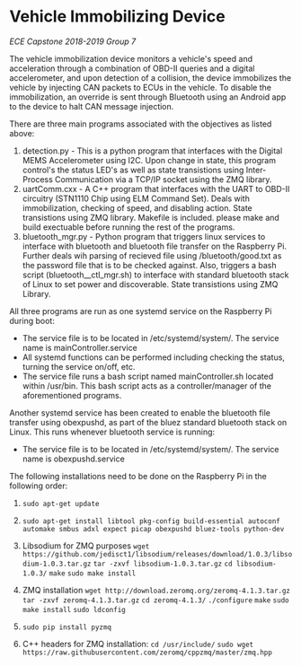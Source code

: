 # Vehicle Immobilizing Device
*ECE Capstone 2018-2019 Group 7*

The vehicle immobilization device monitors a vehicle's speed and acceleration through a combination of OBD-II queries and a digital accelerometer, and upon detection of a collision, the device immobilizes the vehicle by injecting CAN packets to ECUs in the vehicle. To disable the immobilization, an override is sent through Bluetooth using an Android app to the device to halt CAN message injection.

There are three main programs associated with the objectives as listed above:
1. detection.py - This is a python program that interfaces with the Digital MEMS Accelerometer using I2C. Upon change in state, this program control's the status LED's as well as state transistions using Inter-Process Communication via a TCP/IP socket using the ZMQ library.
2. uartComm.cxx - A C++ program that interfaces with the UART to OBD-II circuitry (STN1110 Chip using ELM Command Set). Deals with immobilization, checking of speed, and disabling action. State transistions using ZMQ library. Makefile is included. please make and build exectuable before running the rest of the programs.
3. bluetooth_mgr.py - Python program that triggers linux services to interface with bluetooth and bluetooth file transfer on the Raspberry Pi. Further deals wih parsing of recieved file using /bluetooth/good.txt as the password file that is to be checked against. Also, triggers a bash script (bluetooth__ctl_mgr.sh) to interface with standard bluetooth stack of Linux to set power and discoverable. State transistions using ZMQ Library.

All three programs are run as one systemd service on the Raspberry Pi during boot:
- The service file is to be located in /etc/systemd/system/. The service name is mainController.service
- All systemd functions can be performed including checking the status, turning the service on/off, etc.
- The service file runs a bash script named mainController.sh located within /usr/bin. This bash script acts as a controller/manager of the aforementioned programs.

Another systemd service has been created to enable the bluetooth file transfer using obexpushd, as part of the bluez standard bluetooth stack on Linux. This runs whenever bluetooth service is running:
- The service file is to be located in /etc/systemd/system/. The service name is obexpushd.service

The following installations need to be done on the Raspberry Pi in the following order:
1. `sudo apt-get update`
2. `sudo apt-get install libtool pkg-config build-essential autoconf automake smbus adxl expect picap obexpushd bluez-tools python-dev`

2. Libsodium for ZMQ purposes
        `wget https://github.com/jedisct1/libsodium/releases/download/1.0.3/libsodium-1.0.3.tar.gz`
        `tar -zxvf libsodium-1.0.3.tar.gz`
        `cd libsodium-1.0.3/`
        `make`
        `sudo make install`

3. ZMQ installation
        `wget http://download.zeromq.org/zeromq-4.1.3.tar.gz`
        `tar -zxvf zeromq-4.1.3.tar.gz`
        `cd zeromq-4.1.3/`
        `./configure`
        `make`
        `sudo make install`
        `sudo ldconfig`
4. `sudo pip install pyzmq`
5. C++ headers for ZMQ installation:
        `cd /usr/include/`
        `sudo wget https://raw.githubusercontent.com/zeromq/cppzmq/master/zmq.hpp`
